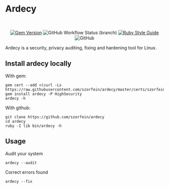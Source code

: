 # Ardecy

<div align="center">
<br/>

[![Gem Version](https://badge.fury.io/rb/ardecy.svg)](https://badge.fury.io/rb/ardecy)
![GitHub Workflow Status (branch)](https://img.shields.io/github/workflow/status/szorfein/ardecy/Rubocop/main)
[![Ruby Style Guide](https://img.shields.io/badge/code_style-rubocop-brightgreen.svg)](https://github.com/rubocop/rubocop)
![GitHub](https://img.shields.io/github/license/szorfein/ardecy)

</div>

Ardecy is a security, privacy auditing, fixing and hardening tool for Linux.

## Install ardecy locally

With gem:

    gem cert --add <(curl -Ls https://raw.githubusercontent.com/szorfein/ardecy/master/certs/szorfein.pem)
    gem install ardecy -P HighSecurity
    ardecy -h

With github:

    git clone https://github.com/szorfein/ardecy
    cd ardecy
    ruby -I lib bin/ardecy -h

## Usage
Audit your system

    ardecy --audit

Correct errors found

    ardecy --fix

